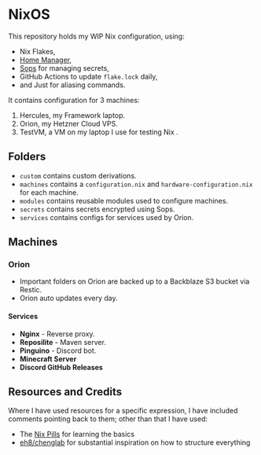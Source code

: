 # NixOS

This repository holds my WIP Nix configuration, using:

- Nix Flakes,
- [Home Manager](https://github.com/nix-community/home-manager),
- [Sops](https://github.com/Mic92/sops-nix) for managing secrets,
- GitHub Actions to update `flake.lock` daily,
- and Just for aliasing commands.

It contains configuration for 3 machines:

1. Hercules, my Framework laptop.
2. Orion, my Hetzner Cloud VPS.
3. TestVM, a VM on my laptop I use for testing Nix .

## Folders

- `custom` contains custom derivations.
- `machines` contains a `configuration.nix` and `hardware-configuration.nix` for each machine.
- `modules` contains reusable modules used to configure machines.
- `secrets` contains secrets encrypted using Sops.
- `services` contains configs for services used by Orion.

## Machines

### Orion

- Important folders on Orion are backed up to a Backblaze S3 bucket via Restic.
- Orion auto updates every day.

#### Services

- **Nginx** - Reverse proxy.
- **Reposilite** - Maven server.
- **Pinguino** - Discord bot.
- **Minecraft Server**
- **Discord GitHub Releases**

## Resources and Credits

Where I have used resources for a specific expression, I have included comments pointing back to them; other than that I have used:

- The [Nix Pills](https://nixos.org/guides/nix-pills/) for learning the basics
- [eh8/chenglab](https://github.com/eh8/chenglab) for substantial inspiration on how to structure everything
